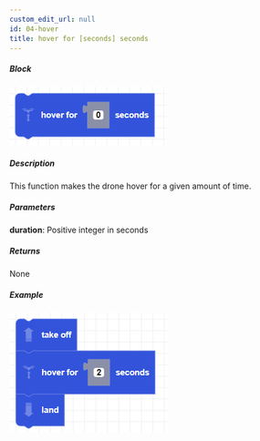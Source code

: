 ```yaml
---
custom_edit_url: null
id: 04-hover
title: hover for [seconds] seconds
---
```


##### Block

![hover image](hover.png)

##### Description

This function makes the drone hover for a given amount of time.

##### Parameters

**duration**: Positive integer in seconds

##### Returns

None

##### Example

![hover example](hover_example.png)
